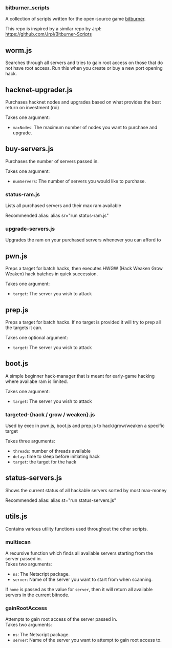 ### bitburner_scripts

A collection of scripts written for the open-source game [bitburner](https://github.com/bitburner-official/bitburner-src).

This repo is inspired by a similar repo by Jrpl: https://github.com/Jrpl/Bitburner-Scripts

## worm.js

Searches through all servers and tries to gain root access on those that do not have root access. Run this when you create or buy a new port opening hack.

## hacknet-upgrader.js

Purchases hacknet nodes and upgrades based on what provides the best return on investment (roi)

Takes one argument:

- `maxNodes`: The maximum number of nodes you want to purchase and upgrade.

## buy-servers.js

Purchases the number of servers passed in.

Takes one argument:

- `numServers`: The number of servers you would like to purchase.

### status-ram.js

Lists all purchased servers and their max ram available

Recommended alias: alias sr="run status-ram.js"

### upgrade-servers.js

Upgrades the ram on your purchased servers whenever you can afford to

## pwn.js

Preps a target for batch hacks, then executes HWGW (Hack Weaken Grow Weaken) hack batches in quick succession.

Takes one argument:

- `target`: The server you wish to attack

## prep.js

Preps a target for batch hacks. If no target is provided it will try to prep all the targets it can.

Takes one optional argument:

- `target`: The server you wish to attack

## boot.js

A simple beginner hack-manager that is meant for early-game hacking where availabe ram is limited.

Takes one argument:

- `target`: The server you wish to attack

### targeted-{hack / grow / weaken}.js

Used by exec in pwn.js, boot.js and prep.js to hack/grow/weaken a specific target

Takes three arguments:

- `threads`: number of threads available
- `delay`: time to sleep before initiating hack
- `target`: the target for the hack

## status-servers.js

Shows the current status of all hackable servers sorted by most max-money

Recommended alias: alias st="run status-servers.js"

##

## utils.js

Contains various utility functions used throughout the other scripts.

### multiscan

A recursive function which finds all available servers starting from the server passed in.\
Takes two arguments:

- `ns`: The Netscript package.
- `server`: Name of the server you want to start from when scanning.

If `home` is passed as the value for `server`, then it will return all available servers in the current bitnode.

### gainRootAccess

Attempts to gain root access of the server passed in.\
Takes two arguments:

- `ns`: The Netscript package.
- `server`: Name of the server you want to attempt to gain root access to.
